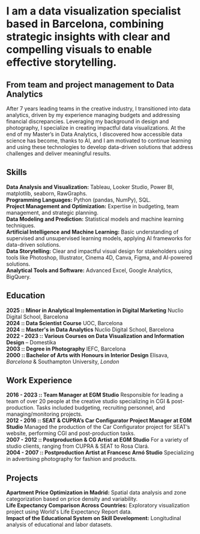 # I am a data visualization specialist based in Barcelona, combining strategic insights with clear and compelling visuals to enable effective storytelling.

## From team and project management to Data Analytics
After 7 years leading teams in the creative industry, I transitioned into data analytics, driven by my experience managing budgets and addressing financial discrepancies. Leveraging my background in design and photography, I specialize in creating impactful data visualizations. At the end of my Master’s in Data Analytics, I discovered how accessible data science has become, thanks to AI, and I am motivated to continue learning and using these technologies to develop data-driven solutions that address challenges and deliver meaningful results.

## Skills
**Data Analysis and Visualization:** Tableau, Looker Studio, Power BI, matplotlib, seaborn, RawGraphs.        
**Programming Languages:** Python (pandas, NumPy), SQL.     
**Project Management and Optimization:** Expertise in budgeting, team management, and strategic planning.      
**Data Modeling and Prediction:** Statistical models and machine learning techniques.  
**Artificial Intelligence and Machine Learning:** Basic understanding of supervised and unsupervised learning models, applying AI frameworks for data-driven solutions.  
**Data Storytelling:** Clear and impactful visual design for stakeholders using tools like Photoshop, Illustrator, Cinema 4D, Canva, Figma, and AI-powered solutions.  
**Analytical Tools and Software:** Advanced Excel, Google Analytics, BigQuery.  
 
## Education
**2025 :: Minor in Analytical Implementation in Digital Marketing** Nuclio Digital School, Barcelona    
**2024 :: Data Scientist Course** UOC, Barcelona    
**2024 :: Master's in Data Analytics** Nuclio Digital School, Barcelona    
**2022 - 2023 :: Various Courses on Data Visualization and Information Design** – Domestika       
**2003 :: Degree in Photography** IEFC, Barcelona      
**2000 :: Bachelor of Arts with Honours in Interior Design** Elisava, *Barcelona* & Southampton University, *London*      

## Work Experience

**2016 - 2023 :: Team Manager at EGM Studio**
Responsible for leading a team of over 20 people at the creative studio specializing in CGI & post-production. Tasks included budgeting, recruiting personnel, and managing/monitoring projects.  
**2012 - 2016 :: SEAT & CUPRA’s Car Configurator Project Manager at EGM Studio**
Managed the production of the Car Configurator project for SEAT’s website, performing CGI and post-production tasks.  
**2007 - 2012 :: Postproduction & CG Artist at EGM Studio**
For a variety of studio clients, ranging from CUPRA & SEAT to Rosa Clará.  
**2004 - 2007 :: Postproduction Artist at Francesc Arnó Studio**
Specializing in advertising photography for fashion and products.  

## Projects

**Apartment Price Optimization in Madrid:** Spatial data analysis and zone categorization based on price density and variability.  
**Life Expectancy Comparison Across Countries:** Exploratory visualization project using World's Life Expectancy Report data.  
**Impact of the Educational System on Skill Development:** Longitudinal analysis of educational and labor datasets.  

